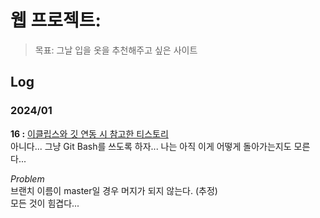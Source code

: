 # 웹 프로젝트:
> 목표: 그날 입을 옷을 추천해주고 싶은 사이트

## Log
### 2024/01
**16 :**
[이클립스와 깃 연동 시 참고한 티스토리](https://mollangpiu.tistory.com/309)   
아니다... 그냥 Git Bash를 쓰도록 하자... 나는 아직 이게 어떻게 돌아가는지도 모른다...   
   
*Problem*   
브랜치 이름이 master일 경우 머지가 되지 않는다. (추정)   
모든 것이 힘겹다...   

